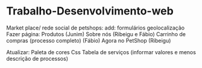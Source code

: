 # Trabalho-Desenvolvimento-web

Market place/ rede social de petshops:
add:
formulários
geolocalização
Fazer página:
Produtos (Junim)
Sobre nós (Ribeigu e  Fábio)
Carrinho de compras (processo completo) (Fábio)
Agora no PetShop (Ribeigu)

Atualizar: 
Paleta de cores
Css
Tabela de serviços (informar valores e menos descrição de processos)
